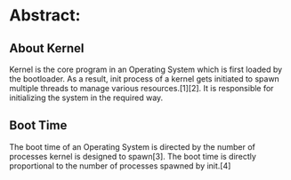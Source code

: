 # Abstract:

## About Kernel 
Kernel is the core program in an Operating System which is first loaded by the bootloader.
As a result, init process of a kernel gets initiated to spawn multiple threads to manage various resources.[1][2].
It is responsible for initializing the system in the required way.

## Boot Time
The boot time of an Operating System is directed by the number of processes kernel is designed to spawn[3].
The boot time is directly proportional to the number of processes spawned by init.[4]